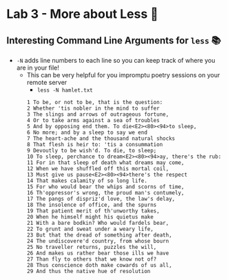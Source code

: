 # Lab 3 - More about Less 💸

## Interesting Command Line Arguments for `less` 📚 ##

- `-N` adds line numbers to each line so you can keep track of where you are in your file!
    - This can be very helpful for you impromptu poetry sessions on your remote server
        - `less -N hamlet.txt`
        ``` 
        1 To be, or not to be, that is the question:
        2 Whether 'tis nobler in the mind to suffer
        3 The slings and arrows of outrageous fortune,
        4 Or to take arms against a sea of troubles
        5 And by opposing end them. To die<E2><80><94>to sleep,
        6 No more; and by a sleep to say we end
        7 The heart-ache and the thousand natural shocks
        8 That flesh is heir to: 'tis a consummation
        9 Devoutly to be wish'd. To die, to sleep;
        10 To sleep, perchance to dream<E2><80><94>ay, there's the rub:
        11 For in that sleep of death what dreams may come,
        12 When we have shuffled off this mortal coil,
        13 Must give us pause<E2><80><94>there's the respect
        14 That makes calamity of so long life.
        15 For who would bear the whips and scorns of time,
        16 Th'oppressor's wrong, the proud man's contumely,
        17 The pangs of dispriz'd love, the law's delay,
        18 The insolence of office, and the spurns
        19 That patient merit of th'unworthy takes,
        20 When he himself might his quietus make
        21 With a bare bodkin? Who would fardels bear,
        22 To grunt and sweat under a weary life,
        23 But that the dread of something after death,
        24 The undiscovere'd country, from whose bourn
        25 No traveller returns, puzzles the will,
        26 And makes us rather bear those ills we have
        27 Than fly to others that we know not of?
        28 Thus conscience doth make cowards of us all,
        29 And thus the native hue of resolution
        ```